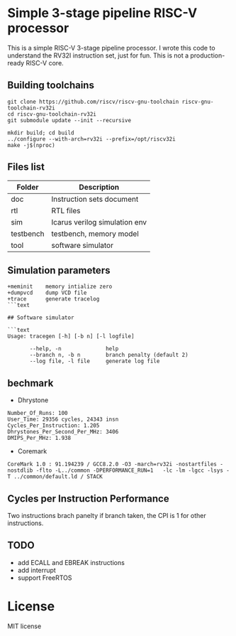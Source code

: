Simple 3-stage pipeline RISC-V processor
========================================

This is a simple RISC-V 3-stage pipeline processor.
I wrote this code to understand the RV32I instruction set, just for fun.
This is not a production-ready RISC-V core.

## Building toolchains

```text
git clone https://github.com/riscv/riscv-gnu-toolchain riscv-gnu-toolchain-rv32i
cd riscv-gnu-toolchain-rv32i
git submodule update --init --recursive

mkdir build; cd build
../configure --with-arch=rv32i --prefix=/opt/riscv32i
make -j$(nproc)
```
## Files list

| Folder    | Description                    |
| --------- | ------------------------------ |
| doc       | Instruction sets document      |
| rtl       | RTL files                      |
| sim       | Icarus verilog simulation env  |
| testbench | testbench, memory model        |
| tool      | software simulator             |

## Simulation parameters

```text
+meminit    memory intialize zero
+dumpvcd    dump VCD file
+trace      generate tracelog
```text

## Software simulator

```text
Usage: tracegen [-h] [-b n] [-l logfile]

       --help, -n              help
       --branch n, -b n        branch penalty (default 2)
       --log file, -l file     generate log file
```

## bechmark

* Dhrystone

```text
Number_Of_Runs: 100
User_Time: 29356 cycles, 24343 insn
Cycles_Per_Instruction: 1.205
Dhrystones_Per_Second_Per_MHz: 3406
DMIPS_Per_MHz: 1.938
```

* Coremark

```text
CoreMark 1.0 : 91.194239 / GCC8.2.0 -O3 -march=rv32i -nostartfiles -nostdlib -flto -L../common -DPERFORMANCE_RUN=1   -lc -lm -lgcc -lsys -T ../common/default.ld / STACK
```

## Cycles per Instruction Performance

Two instructions brach panelty if branch taken, the CPI is 1 for other instructions.

## TODO

* add ECALL and EBREAK instructions
* add interrupt
* support FreeRTOS

# License

MIT license

